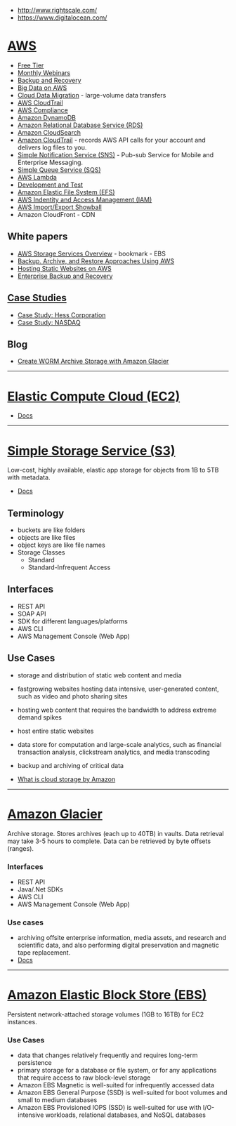 - http://www.rightscale.com/
- https://www.digitalocean.com/

# [AWS](https://aws.amazon.com/)
- [Free Tier](http://aws.amazon.com/free/)
- [Monthly Webinars](https://aws.amazon.com/about-aws/events/monthlywebinarseries/)
- [Backup and Recovery](https://aws.amazon.com/backup-recovery/)
- [Big Data on AWS](https://aws.amazon.com/big-data/)
- [Cloud Data Migration](https://aws.amazon.com/cloud-data-migration/) - large-volume data transfers
- [AWS CloudTrail](https://aws.amazon.com/cloudtrail/)
- [AWS Compliance](http://aws.amazon.com/compliance/)
- [Amazon DynamoDB](http://aws.amazon.com/dynamodb/)
- [Amazon Relational Database Service (RDS)](http://aws.amazon.com/rds/)
- [Amazon CloudSearch](http://aws.amazon.com/cloudsearch/)
- [Amazon CloudTrail](http://aws.amazon.com/cloudtrail/) - records AWS API calls for your account and delivers log files to you.
- [Simple Notification Service (SNS)](http://aws.amazon.com/sns/) - Pub-sub Service for Mobile and Enterprise Messaging.
- [Simple Queue Service (SQS)](http://aws.amazon.com/sqs/)
- [AWS Lambda](http://aws.amazon.com/lambda/)
- [Development and Test](https://aws.amazon.com/dev-test/)
- [Amazon Elastic File System (EFS)](https://aws.amazon.com/efs/)
- [AWS Indentity and Access Management (IAM)](https://aws.amazon.com/iam/)
- [AWS Import/Export Showball](https://aws.amazon.com/importexport/)
- Amazon CloudFront - CDN

## White papers
- [AWS Storage Services Overview](https://d0.awsstatic.com/whitepapers/AWS%20Storage%20Services%20Whitepaper-v9.pdf) - bookmark - EBS
- [Backup. Archive, and Restore Approaches Using AWS](https://d0.awsstatic.com/whitepapers/Backup_Archive_and_Restore_Approaches_Using_AWS.pdf)
- [Hosting Static Websites on AWS](https://d0.awsstatic.com/whitepapers/Building%20Static%20Websites%20on%20AWS.pdf)
- [Enterprise Backup and Recovery](https://d0.awsstatic.com/whitepapers/best-practices-for-backup-and-recovery-on-prem-to-aws.pdf)

## [Case Studies](https://aws.amazon.com/solutions/case-studies/)
- [Case Study: Hess Corporation](https://aws.amazon.com/solutions/case-studies/hess-corporation/)
- [Case Study: NASDAQ](https://aws.amazon.com/solutions/case-studies/nasdaq-finqloud/)

## Blog
- [Create WORM Archive Storage with Amazon Glacier](https://aws.amazon.com/blogs/aws/glacier-vault-lock/)

-------------------------------------------------------------
# [Elastic Compute Cloud (EC2)](http://aws.amazon.com/ec2/)
- [Docs](http://docs.aws.amazon.com/AWSEC2/latest/UserGuide/concepts.html)


-------------------------------------------------------------
# [Simple Storage Service (S3)](https://aws.amazon.com/s3/)
Low-cost, highly available, elastic app storage for objects from 1B to 5TB with metadata.
- [Docs](http://docs.aws.amazon.com/AmazonS3/latest/dev/Welcome.html)

## Terminology
- buckets are like folders
- objects are like files
- object keys are like file names
- Storage Classes
    + Standard
    + Standard-Infrequent Access

## Interfaces
- REST API
- SOAP API
- SDK for different languages/platforms
- AWS CLI
- AWS Management Console (Web App)

## Use Cases
- storage and distribution of static web content and media
- fastgrowing websites hosting data intensive, user-generated content, such as video and photo sharing sites
- hosting web content that requires the bandwidth to address extreme demand spikes
- host entire static websites
- data store for computation and large-scale analytics, such as financial transaction analysis, clickstream analytics, and media transcoding
- backup and archiving of critical data

- [What is cloud storage by Amazon](https://aws.amazon.com/what-is-cloud-storage/)

-------------------------------------------------------------
# [Amazon Glacier](https://aws.amazon.com/glacier/)
Archive storage. Stores archives (each up to 40TB) in vaults. Data retrieval may take 3-5 hours to complete. Data can be retrieved by byte offsets (ranges).

### Interfaces
- REST API
- Java/.Net SDKs
- AWS CLI
- AWS Management Console (Web App)

### Use cases
- archiving offsite enterprise information, media assets, and research and scientific data, and also performing digital preservation and magnetic tape replacement.
- [Docs](http://docs.aws.amazon.com/amazonglacier/latest/dev/introduction.html)

-------------------------------------------------------------
# [Amazon Elastic Block Store (EBS)](https://aws.amazon.com/ebs/)
Persistent network-attached storage volumes (1GB to 16TB) for EC2 instances.

### Use Cases
-  data that changes relatively frequently and requires long-term persistence
- primary storage for a database or file system, or for any applications that require access to raw block-level storage
- Amazon EBS Magnetic is well-suited for infrequently accessed data
- Amazon EBS General Purpose (SSD) is well-suited for boot volumes and small to medium databases
- Amazon EBS Provisioned IOPS (SSD) is well-suited for use with I/O-intensive workloads, relational databases, and NoSQL databases
